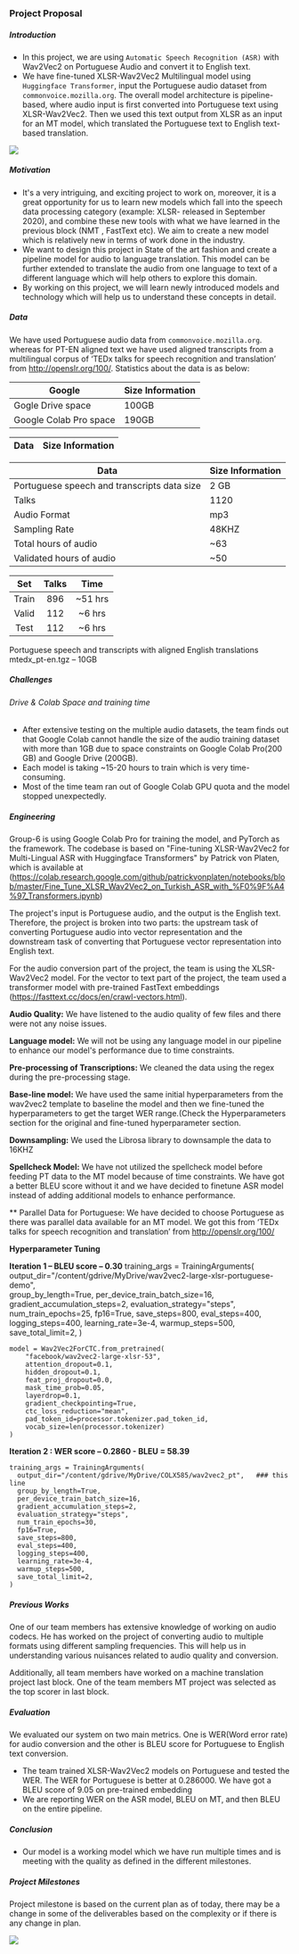### Project Proposal

##### Introduction
 - In this project, we are using `Automatic Speech Recognition (ASR)` with Wav2Vec2 on Portuguese Audio and convert it to English text.
 - We have fine-tuned XLSR-Wav2Vec2 Multilingual model using `Huggingface Transformer`, input the Portuguese audio dataset from `commonvoice.mozilla.org`. The overall model architecture is pipeline-based, where audio input is first converted into Portuguese text using XLSR-Wav2Vec2. Then we used this text output from XLSR as an input for an MT model, which translated the Portuguese text to English text-based translation.

![](./img/flow.PNG)

##### Motivation

- It's a very intriguing, and exciting project to work on, moreover, it is a great opportunity for us to learn new models which fall into the speech data processing category (example: XLSR- released in September 2020), and combine these new tools with what we have learned in the previous block (NMT , FastText etc). We aim to create a new model which is relatively new in terms of work done in the industry.
- We want to design this project in State of the art fashion and create a pipeline model for audio to language translation. This model can be further extended to translate the audio from one language to text of a different language which will help others to explore this domain.
- By working on this project, we will learn newly introduced models and technology which will help us to understand these concepts in detail.

##### Data

We have used Portuguese audio data from `commonvoice.mozilla.org`. whereas for PT-EN aligned text we have used aligned transcripts from a multilingual corpus of ‘TEDx talks for speech recognition and translation’ from http://openslr.org/100/. Statistics about the data is as below:

|Google|Size Information|
|---|---|
| Gogle Drive space | 100GB |
| Google Colab Pro space | 190GB |

|Data|Size Information|
|---|---|

|Data|Size Information|
|---|---|
| Portuguese speech and transcripts data size | 2 GB |
| Talks | 1120 |
| Audio Format | mp3 |
| Sampling Rate | 48KHZ |
| Total hours of audio | ~63 |
| Validated hours of audio | ~50 |

| Set | Talks | Time |
| :-----: | :-: | :-: |
| Train | 896 | ~51 hrs |
| Valid | 112 | ~6 hrs |
| Test | 112 | ~6 hrs |

Portuguese speech and transcripts with aligned English translations
mtedx_pt-en.tgz – 10GB


##### Challenges

###### Drive & Colab Space and training time

- After extensive testing on the multiple audio datasets, the team finds out that Google Colab cannot handle the size of the audio training dataset with more than 1GB due to space constraints on Google Colab Pro(200 GB) and Google Drive (200GB).  
- Each model is taking ~15-20 hours to train which is very time-consuming.
- Most of the time team ran out of Google Colab GPU quota and the model stopped unexpectedly.




##### Engineering

Group-6 is using Google Colab Pro for training the model, and PyTorch as the framework. The codebase is based on "Fine-tuning XLSR-Wav2Vec2 for Multi-Lingual ASR with Huggingface Transformers" by Patrick von Platen, which is available at (https://colab.research.google.com/github/patrickvonplaten/notebooks/blob/master/Fine_Tune_XLSR_Wav2Vec2_on_Turkish_ASR_with_%F0%9F%A4%97_Transformers.ipynb)

The project's input is Portuguese audio, and the output is the English text. Therefore, the project is broken into two parts: the upstream task of converting Portuguese audio into vector representation and the downstream task of converting that Portuguese vector representation into English text.

For the audio conversion part of the project, the team is using the XLSR-Wav2Vec2 model. For the vector to text part of the project, the team used a transformer model with pre-trained FastText embeddings (https://fasttext.cc/docs/en/crawl-vectors.html).

**Audio Quality:** We have listened to the audio quality of few files and there were not any noise issues.

**Language model:** We will not be using any language model in our pipeline to enhance our model's performance due to time constraints.

**Pre-processing of Transcriptions:** We cleaned the data using the regex during the pre-processing stage.

**Base-line model:** We have used the same initial hyperparameters from the wav2vec2 template to baseline the model and then we fine-tuned the hyperparameters to get the target WER range.(Check the Hyperparameters section for the original and fine-tuned hyperparameter section.

**Downsampling:** We used the Librosa library to downsample the data to 16KHZ

**Spellcheck Model:** We have not utilized the spellcheck model before feeding PT data to the MT model because of time constraints. We have got a better BLEU score without it and we have decided to finetune ASR model instead of adding additional models to enhance performance.

** Parallel Data for Portuguese: We have decided to choose Portuguese as there was parallel data available for an MT model. We got this from ‘TEDx talks for speech recognition and translation’ from http://openslr.org/100/

**Hyperparameter Tuning**

**Iteration 1 – BLEU score – 0.30**
    training_args = TrainingArguments(
      output_dir="/content/gdrive/MyDrive/wav2vec2-large-xlsr-portuguese-demo",  
      group_by_length=True,
      per_device_train_batch_size=16,
      gradient_accumulation_steps=2,
      evaluation_strategy="steps",
      num_train_epochs=25,
      fp16=True,
      save_steps=800,
      eval_steps=400,
      logging_steps=400,
      learning_rate=3e-4,
      warmup_steps=500,
      save_total_limit=2,
    )

    model = Wav2Vec2ForCTC.from_pretrained(
        "facebook/wav2vec2-large-xlsr-53", 
        attention_dropout=0.1,
        hidden_dropout=0.1,
        feat_proj_dropout=0.0,
        mask_time_prob=0.05,
        layerdrop=0.1,
        gradient_checkpointing=True, 
        ctc_loss_reduction="mean", 
        pad_token_id=processor.tokenizer.pad_token_id,
        vocab_size=len(processor.tokenizer)
    )

**Iteration 2 : WER score – 0.2860 - BLEU = 58.39**


    training_args = TrainingArguments(
      output_dir="/content/gdrive/MyDrive/COLX585/wav2vec2_pt",   ### this line
      group_by_length=True,
      per_device_train_batch_size=16,
      gradient_accumulation_steps=2,
      evaluation_strategy="steps",
      num_train_epochs=30,
      fp16=True,
      save_steps=800,
      eval_steps=400,
      logging_steps=400,
      learning_rate=3e-4,
      warmup_steps=500,
      save_total_limit=2,
    )


##### Previous Works

One of our team members has extensive knowledge of working on audio codecs. He has worked on the project of converting audio to multiple formats using different sampling frequencies. This will help us in understanding various nuisances related to audio quality and conversion.

Additionally, all team members have worked on a machine translation project last block. One of the team members MT project was selected as the top scorer in last block.

##### Evaluation
We evaluated our system on two main metrics. One is WER(Word error rate) for audio conversion and the other is BLEU score for Portuguese to English text conversion.
- The team trained XLSR-Wav2Vec2 models on Portuguese and tested the WER. The WER for Portuguese is better at 0.286000.
We have got a BLEU score of 9.05 on pre-trained embedding
- We are reporting WER on the ASR model, BLEU on MT, and then BLEU on the entire pipeline.

##### Conclusion
- Our model is a working model which we have run multiple times and is meeting with the quality as defined in the different milestones.

##### Project Milestones

Project milestone is based on the current plan as of today, there may be a change in some of the deliverables based on the complexity or if there is any change in plan.

![](./img/timeline.PNG)

